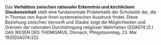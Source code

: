 
Das **Verhältnis zwischen rationaler Erkenntnis und kirchlichem Glaubensinhalt** stellt eine fundamentale Problematik der Scholastik dar, die in Thomas von Aquin ihren systematischen Ausdruck findet. Diese Beziehung zwischen Vernunft und Glaube zeigt die Möglichkeiten und Grenzen der rationalen Durchdringung religiöser Wahrheiten ([[GA074 (2.) DAS WESEN DES THOMISMUS, Dornach, Pfingstsonntag, 23. Mai 1920|GA074/2]]).

